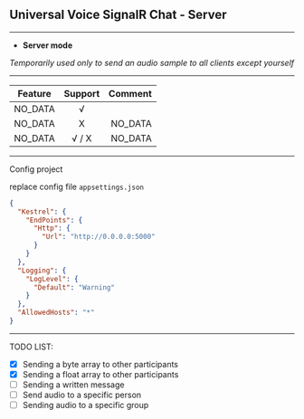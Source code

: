 ## Universal Voice SignalR Chat - Server
---
*  __Server mode__ 
  
*Temporarily used only to send an audio sample to all clients except yourself*



---

|   Feature    |        Support        |  Comment |
|----------| :----------------:|------:|
| NO_DATA |√||
| NO_DATA |Х|NO_DATA|
| NO_DATA |√ / Х|NO_DATA|

---

Config project

replace config file `appsettings.json`

```json
{
  "Kestrel": {
    "EndPoints": {
      "Http": {
        "Url": "http://0.0.0.0:5000"
      }
    }
  },
  "Logging": {
    "LogLevel": {
      "Default": "Warning"
    }
  },
  "AllowedHosts": "*"
}
```

---



TODO LIST:
- [x] Sending a byte array to other participants
- [x] Sending a float array to other participants
- [ ] Sending a written message
- [ ] Send audio to a specific person
- [ ] Sending audio to a specific group
